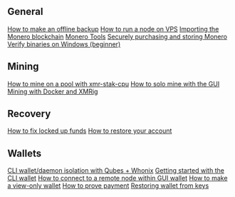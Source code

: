 <div class="guides">
<section class="container">
    <div class="row">
        <div class="left half no-pad-sm col-lg-6 col-md-6 col-sm-12 col-xs-12">
            <div class="info-block">
                <div class="row center-xs">
                    <div class="col">
                        <h2>General</h2>
                    </div>
                </div>
<div class="row start-xs" markdown="1">

[How to make an offline backup]({{site.baseurl}}/resources/user-guides/Offline_Backup.html)
[How to run a node on VPS]({{site.baseurl}}/resources/user-guides/vps_run_node.html)
[Importing the Monero blockchain]({{site.baseurl}}/resources/user-guides/importing_blockchain.html)
[Monero Tools]({{site.baseurl}}/resources/user-guides/monero_tools.html)
[Securely purchasing and storing Monero]({{site.baseurl}}/resources/user-guides/securely_purchase.html)
[Verify binaries on Windows (beginner)]({{site.baseurl}}/resources/user-guides/verification-windows-beginner.html)

</div>
            </div>
        </div>
        <div class="right half col-lg-6 col-md-6 col-sm-12 col-xs-12">
            <div class="info-block">
                <div class="row center-xs">
                    <div class="col">
                        <h2>Mining</h2>
                    </div>
                </div>
<div class="row start-xs" markdown="1">

[How to mine on a pool with xmr-stak-cpu]({{site.baseurl}}/resources/user-guides/mine-to-pool.html)
[How to solo mine with the GUI]({{site.baseurl}}/resources/user-guides/solo_mine_GUI.html)
[Mining with Docker and XMRig]({{site.baseurl}}/resources/user-guides/mining_with_xmrig_and_docker.html)

</div>
            </div>
        </div>
    </div>
</section>

<section class="container">
    <div class="row">
        <div class="left half no-pad-sm col-lg-6 col-md-6 col-sm-12 col-xs-12">
            <div class="info-block">
                <div class="row center-xs">
                    <div class="col">
                        <h2>Recovery</h2>
                    </div>
                </div>
<div class="row start-xs" markdown="1">

[How to fix locked up funds]({{site.baseurl}}/resources/user-guides/howto_fix_stuck_funds.html)
[How to restore your account]({{site.baseurl}}/resources/user-guides/restore_account.html)

</div>
            </div>
        </div>
        <div class="right half col-lg-6 col-md-6 col-sm-12 col-xs-12">
            <div class="info-block">
                <div class="row center-xs">
                    <div class="col">
                        <h2>Wallets</h2>
                    </div>
                </div>
<div class="row start-xs" markdown="1">

[CLI wallet/daemon isolation with Qubes + Whonix]({{site.baseurl}}/resources/user-guides/cli_wallet_daemon_isolation_qubes_whonix.html)
[Getting started with the CLI wallet]({{site.baseurl}}/resources/user-guides/monero-wallet-cli.html)
[How to connect to a remote node within GUI wallet]({{site.baseurl}}/resources/user-guides/remote_node_gui.html)
[How to make a view-only wallet]({{site.baseurl}}/resources/user-guides/view_only.html)
[How to prove payment]({{site.baseurl}}/resources/user-guides/prove-payment.html)
[Restoring wallet from keys]({{site.baseurl}}/resources/user-guides/restore_from_keys.html)

</div>
            </div>
        </div>
    </div>
    
    
    
</section>
</div>

